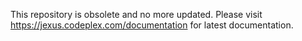 This repository is obsolete and no more updated. Please visit https://jexus.codeplex.com/documentation for latest documentation.
